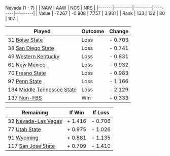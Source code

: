 Nevada (1 - 7)
|       |   NAW   |   AAW   |   NCS   |   NRS   |
|-------|---------|---------|---------|---------|
| Value |  -7.267 |  -0.908 |   7.757 |   3.981 |
| Rank  |     133 |     132 |      80 |     107 |

| Played                    | Outcome    |  Change  |
|---------------------------|------------|----------|
|  31 [Boise State           ](BoiseState.md)| Loss       | -  0.703 |
|  38 [San Diego State       ](SanDiegoState.md)| Loss       | -  0.741 |
|  49 [Western Kentucky      ](WesternKentucky.md)| Loss       | -  0.831 |
|  61 [New Mexico            ](NewMexico.md)| Loss       | -  0.932 |
|  70 [Fresno State          ](FresnoState.md)| Loss       | -  0.983 |
|  97 [Penn State            ](PennState.md)| Loss       | -  1.166 |
| 134 [Middle Tennessee State](MiddleTennesseeState.md)| Loss       | -  2.129 |
| 137 [Non-FBS               ](NonFBS.md)| Win        | +  0.333 |

| Remaining                 |  If Win  |  If Loss |
|---------------------------|----------|----------|
|  32 [Nevada-Las Vegas      ](NevadaLasVegas.md)| +  1.416 | -  0.706 |
|  77 [Utah State            ](UtahState.md)| +  0.975 | -  1.026 |
|  91 [Wyoming               ](Wyoming.md)| +  0.881 | -  1.135 |
| 117 [San Jose State        ](SanJoseState.md)| +  0.709 | -  1.410 |

